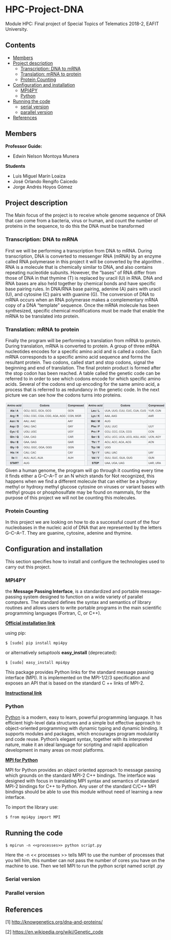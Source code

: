 # HPC-Project-DNA
Module HPC: Final project of Special Topics of Telematics 2018-2, EAFIT University.

## Contents

- [Members](#Members)
- [Project description](#Project-description)
	- [Transcription: DNA to mRNA](#Transcription-DNA-to-mRNA)
	- [Translation: mRNA to protein](#Translation-mRNA-to-protein)
	- [Protein Counting](#Protein-Counting)
- [Configuration and installation](#Configuration-and-installation)
	- [MPI4PY](#MPI4PY)
	- [Python](#Python)
- [Running the code](#Running-the-code)
	- [serial version](#serial-version)
	- [parallel version](#parallel-version)
- [References](#References)

## Members

**Professor Guide:**
- Edwin Nelson Montoya Munera

**Students**
- Luis Miguel Marín Loaiza
- José Orlando Rengifo Caicedo
- Jorge Andrés Hoyos Gómez

## Project description
The Main focus of the project is to receive whole genome sequence of DNA that can come from a bacteria, virus or human, and count the number of proteins in the sequence, to do this the DNA must be transformed

### Transcription: DNA to mRNA

First we will be performing a transcription from DNA to mRNA. During transcription, DNA is converted to messenger RNA (mRNA) by an enzyme called RNA polymerase in this project it will be converted by the algorithm . RNA is a molecule that is chemically similar to DNA, and also contains repeating nucleotide subunits. However, the “bases” of RNA differ from those of DNA in that thymine (T) is replaced by uracil (U) in RNA. DNA and RNA bases are also held together by chemical bonds and have specific base pairing rules. In DNA/RNA base pairing, adenine (A) pairs with uracil (U), and cytosine (C) pairs with guanine (G). The conversion of DNA to mRNA occurs when an RNA polymerase makes a complementary mRNA copy of a DNA “template” sequence. Once the mRNA molecule has been synthesized, specific chemical modifications must be made that enable the mRNA to be translated into protein.

### Translation: mRNA to protein 

Finally the program will be performing a translation from mRNA to protein. During translation, mRNA is converted to protein. A group of three mRNA nucleotides encodes for a specific amino acid and is called a codon. Each mRNA corresponds to a specific amino acid sequence and forms the resultant protein. Two codons, called start and stop codons, signal the beginning and end of translation. The final protein product is formed after the stop codon has been reached. A table called the genetic code can be referred to in order to see which codons encode for which specific amino acids. Several of the codons end up encoding for the same amino acid, a process that is referred to as redundancy in the genetic code.
In the next picture we can see how the codons turns into proteins.

![Project description](images/geneticCode.PNG)
Given a human genome, the program will go through it counting every time it finds either a G–C–A–T or an N which stands for Not recognized, this happens when we find a different molecule that can either be a hydroxy methyl or hydroxy methyl glucose cytosine on viruses or variant bases with methyl groups or phosphosulfate may be found on mammals, for the purpose of this project we will not be counting this molecules.

### Protein Counting

In this project we are looking on how to do a successful count of the  four nucleobases in the nucleic acid of DNA that are represented by the letters G–C–A–T. They are guanine, cytosine, adenine and thymine.

## Configuration and installation

This section specifies how to install and configure the technologies used to carry out this project.

### MPI4PY

the **Message Passing Interface**, is a standardized and portable message-passing system designed to function on a wide variety of parallel computers. The standard defines the syntax and semantics of library routines and allows users to write portable programs in the main scientific programming languages (Fortran, C, or C++).

[**Official installation link**](https://pypi.org/project/mpi4py/)

using pip:
~~~
$ [sudo] pip install mpi4py
~~~

or alternatively _setuptools_  **easy_install** (deprecated):
~~~
$ [sudo] easy_install mpi4py
~~~

This package provides Python links for the standard message passing interface (MPI). It is implemented on the MPI-1/2/3 specification and exposes an API that is based on the standard C ++ links of MPI-2.




[**Instructional link**](https://rabernat.github.io/research_computing/parallel-programming-with-mpi-for-python.html)

### Python

[Python](https://www.python.org/) is a modern, easy to learn, powerful programming language. It has efficient high-level data structures and a simple but effective approach to object-oriented programming with dynamic typing and dynamic binding. It supports modules and packages, which encourages program modularity and code reuse. Python’s elegant syntax, together with its interpreted nature, make it an ideal language for scripting and rapid application development in many areas on most platforms.

[**MPI for Python**](https://mpi4py.readthedocs.io/en/stable/)

MPI for Python provides an object oriented approach to message passing which grounds on the standard MPI-2 C++ bindings. The interface was designed with focus in translating MPI syntax and semantics of standard MPI-2 bindings for C++ to Python. Any user of the standard C/C++ MPI bindings should be able to use this module without need of learning a new interface.

To import the library use:
~~~
$ from mpi4py import MPI
~~~

## Running the code

~~~
$ mpirun -n <<processes>> python script.py
~~~

Here the -n << processes >> tells MPI to use the number of processes that you tell him, this number can not pass the number of cores you have on the machine to use. Then we tell MPI to run the python script named script .py

### Serial version
### Parallel version

## References
[1] http://knowgenetics.org/dna-and-proteins/

[2] https://en.wikipedia.org/wiki/Genetic_code
<!--stackedit_data:
eyJoaXN0b3J5IjpbLTEzNDU5Mjc0MDYsLTQ4NzU0MTY4MiwxMz
cwMzA4MjUxLDc3NDU4Mjg4MywxNjA5MjAyNTEsMzcxMzIyOTEw
LDE5MDA2NTg0MDQsMTA4ODcwNDAxNCwtMTE4MzQ2MjAxNSwtMT
A1NzAyMTI2MCwtODc4Njk0MjcwLDQyNDU2MDcxLDEzMzI1MDY0
OTksLTE0NDkxNjc0MzksLTE4MzQxODcyOSwtMTk5MjYyNjU1LC
0xNDI4MTMzNzEwLDIwMzU5NDM0MzYsLTk3NjkzNjk5OCwtODA3
NzgzNV19
-->